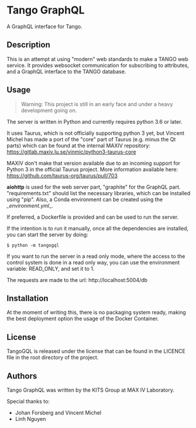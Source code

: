 # Tango GraphQL

A GraphQL interface for Tango.

## Description

This is an attempt at using "modern" web standards to make a TANGO web service. It provides websocket communication for subscribing to attributes, and a GraphQL interface to the TANGO database.

## Usage

> Warning: This project is still in an early face and under a heavy development going on.

The server is written in Python and currently requires python 3.6 or later.

It uses Taurus, which is not officially supporting python 3 yet, but Vincent Michel has made a port of the "core" part of Taurus (e.g. minus the Qt parts) which can be found at the internal MAXIV repository: https://gitlab.maxiv.lu.se/vinmic/python3-taurus-core

MAXIV don't make that version available due to an incoming support for Python 3 in the official Taurus project. More information available here: 
https://github.com/taurus-org/taurus/pull/703

__aiohttp__ is used for the web server part, "graphite" for the GraphQL part. "requirements.txt" should list the necessary libraries, which can be installed using "pip". Also, a Conda environment can be created using the *_environment.yml*_.

If preferred, a Dockerfile is provided and can be used to run the server.

If the intention is to run it manually, once all the dependencies are installed, you can start the server by doing:

```shell
$ python -m tangogql
```

If you want to run the server in a read only mode, where the access to the control system is done in a read only way, you can use the environment variable: READ_ONLY, and set it to 1.

The requests are made to the url: http://localhost:5004/db

## Installation

At the moment of writing this, there is no packaging system ready, making the best deployment option the usage of the Docker Container.

## License

TangoGQL is released under the license that can be found in the LICENCE file in the root directory of the project.

## Authors

Tango GraphQL was written by the KITS Group at MAX IV Laboratory.

Special thanks to:

- Johan Forsberg and Vincent Michel
- Linh Nguyen